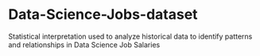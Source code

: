 # Data-Science-Jobs-dataset
Statistical interpretation used to analyze historical data to identify patterns and relationships in Data Science Job Salaries
